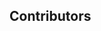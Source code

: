 ## Contributors

<!-- ALL-CONTRIBUTORS-LIST:START - Do not remove or modify this section -->
<!-- ALL-CONTRIBUTORS-LIST:END -->

